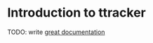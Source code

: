 # Introduction to ttracker

TODO: write [great documentation](http://jacobian.org/writing/what-to-write/)
